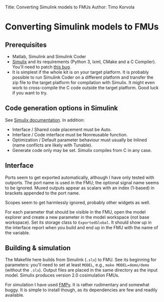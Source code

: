Title: Converting Simulink models to FMUs
Author: Timo Korvola

# Converting Simulink models to FMUs

## Prerequisites

- Matlab, Simulink and Simulink Coder
- [Simulix][] and its requirements (Python 3, lxml, CMake and a C
  Compiler).  You'll need to patch [this
  bug](https://github.com/Kvixen/Simulix/issues/27).
- It is simplest if the whole kit is on your target platform.  It is
  probably possible to run Simulink Coder on a different platform and
  transfer the zip file to the target platform for compilation with
  Simulix.  It might even work to cross-compile the C code outside the
  target platform.  Good luck if you want to try.

[Simulix]: https://github.com/Kvixen/Simulix

## Code generation options in Simulink

See [Simulix documentation][Simulix].  In addition:

- Interface / Shared code placement must be Auto.
- Interface / Code interface must be Nonreusable function.
- Optimization / Default parameter behaviour must usually be Inlined
  (name conflicts are likely with Tunable).
- Generate code only may be set.  Simulix compiles from C in any case.

## Interface

Ports seem to get exported automatically, although I have only tested
with outports.  The port name is used in the FMU; the optional
signal name seems to be ignored.  Muxed outputs appear as scalars
with an index (1-based) in brackets appended to the port name.

Scopes seem to get harmlessly ignored, probably other widgets as well.

For each parameter that should be visible in the FMU, open the model
explorer and create a new parameter in the model workspace (not base
workspace).  Set its storage class to `ExportedGlobal`.  It should
show up in the interface report when you build and end up in the FMU
with the name of the variable.

## Building & simulation

The Makefile here builds from Simulink (`.slx`) to FMU.  See its
beginning for parameters: you'll need to set at least `MODEL`, e.g.,
`make MODEL=demo/demo` (without the `.slx`).  Output files are placed
in the same directory as the input model.  Simulix produces version
2.0 cosimulation FMUs.

For simulation I have used [FMPy][].  It is rather rudimentary and
somewhat buggy.  It is simple to install though, as its dependencies
are few and readily available.

[FMPy]: https://github.com/CATIA-Systems/FMPy
